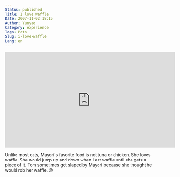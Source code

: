 ```yaml
---
Status: published
Title: I love Waffle
Date: 2007-11-02 18:15
Author: Yunyao
Category: experience
Tags: Pets
Slug: i-love-waffle
Lang: en
---
```



<iframe width="560" height="315" src="https://www.youtube.com/embed/kMvDKiIYc58" frameborder="0" allow="accelerometer; autoplay; encrypted-media; gyroscope; picture-in-picture" allowfullscreen></iframe>

Unlike most cats, Mayori's favorite food is not tuna or chicken. She loves waffle. She would jump up and down when I eat waffle until she gets a piece of it. Tom sometimes got slaped by Mayori because she thought he would rob her waffle. 😛
